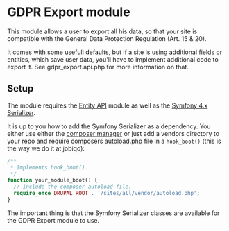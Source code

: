 GDPR Export module
==================
This module allows a user to export all his data, so that your site is
compatible with the General Data Protection Regulation (Art. 15 & 20).

It comes with some usefull defaults, but if a site is using additional fields or
entities, which save user data, you'll have to implement additional code to
export it. See gdpr_export.api.php for more information on that.

## Setup

The module requires the [Entity API](https://www.drupal.org/project/entity)
module as well as the [Symfony 4.x Serializer](https://www.drupal.org/project/entity).

It is up to you how to add the Symfony Serializer as a dependency. You either
use either the [composer manager](https://www.drupal.org/project/composer_manager)
or just add a vendors directory to your repo and require composers autoload.php
file in a `hook_boot()` (this is the way we do it at jobiqo):
```php
/**
 * Implements hook_boot().
 */
function your_module_boot() {
  // include the composer autoload file.
  require_once DRUPAL_ROOT . '/sites/all/vendor/autoload.php';
}
```

The important thing is that the Symfony Serializer classes are available for
the GDPR Export module to use.
